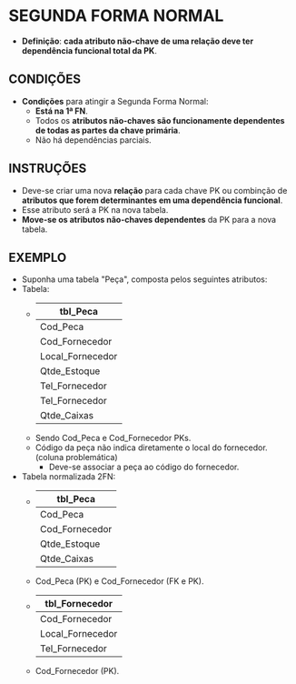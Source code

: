 # SEGUNDA FORMA NORMAL
*   **Definição**: **cada atributo não-chave de uma relação deve ter dependência funcional total da PK**.

## CONDIÇÕES
*   **Condições** para atingir a Segunda Forma Normal:
    *   **Está na 1ª FN**.
    *   Todos os **atributos não-chaves são funcionamente dependentes de todas as partes da chave primária**.
    *   Não há dependências parciais.

## INSTRUÇÕES
*   Deve-se criar uma nova **relação** para cada chave PK ou combinção de **atributos que forem determinantes em uma dependência funcional**.
*   Esse atributo será a PK na nova tabela.
*   **Move-se os atributos não-chaves dependentes** da PK para a nova tabela.

## EXEMPLO
*   Suponha uma tabela "Peça", composta pelos seguintes atributos:
*   Tabela:
    *   | tbl_Peca         |
        |------------------|
        | Cod_Peca         |
        | Cod_Fornecedor   |
        | Local_Fornecedor |
        | Qtde_Estoque     |
        | Tel_Fornecedor   |
        | Tel_Fornecedor   |
        | Qtde_Caixas      |
    *   Sendo Cod_Peca e Cod_Fornecedor PKs.
    *   Código da peça não indica diretamente o local do fornecedor. (coluna problemática)
        *   Deve-se associar a peça ao código do fornecedor.
*   Tabela normalizada 2FN:
    *   | tbl_Peca       |
        |----------------|
        | Cod_Peca       |
        | Cod_Fornecedor |
        | Qtde_Estoque   |
        | Qtde_Caixas    |
    *   Cod_Peca (PK) e Cod_Fornecedor (FK e PK).
    *   | tbl_Fornecedor   |
        |------------------|
        | Cod_Fornecedor   |
        | Local_Fornecedor |
        | Tel_Fornecedor   |
    *   Cod_Fornecedor (PK).